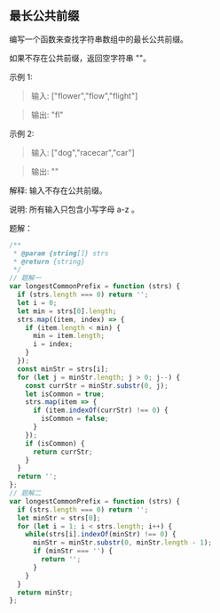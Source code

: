 ## 最长公共前缀

编写一个函数来查找字符串数组中的最长公共前缀。

如果不存在公共前缀，返回空字符串 ""。

示例 1:

> 输入: ["flower","flow","flight"]

> 输出: "fl"

示例 2:

> 输入: ["dog","racecar","car"]

> 输出: ""

解释: 输入不存在公共前缀。

说明:
所有输入只包含小写字母 a-z 。

题解：
```javascript
/**
 * @param {string[]} strs
 * @return {string}
 */
// 题解一
var longestCommonPrefix = function (strs) {
  if (strs.length === 0) return '';
  let i = 0;
  let min = strs[0].length;
  strs.map((item, index) => {
    if (item.length < min) {
      min = item.length;
      i = index;
    }
  });
  const minStr = strs[i];
  for (let j = minStr.length; j > 0; j--) {
    const currStr = minStr.substr(0, j);
    let isCommon = true;
    strs.map(item => {
      if (item.indexOf(currStr) !== 0) {
        isCommon = false;
      }
    });
    if (isCommon) {
      return currStr;
    }
  }
  return '';
};
// 题解二
var longestCommonPrefix = function (strs) {
  if (strs.length === 0) return '';
  let minStr = strs[0];
  for (let i = 1; i < strs.length; i++) {
    while(strs[i].indexOf(minStr) !== 0) {
      minStr = minStr.substr(0, minStr.length - 1);
      if (minStr === '') {
        return '';
      }
    }
  }
  return minStr;
};
```